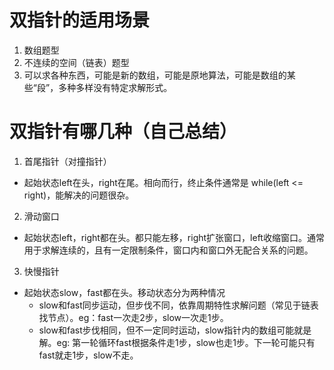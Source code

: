 # 双指针的适用场景
1. 数组题型
2. 不连续的空间（链表）题型
3. 可以求各种东西，可能是新的数组，可能是原地算法，可能是数组的某些“段”，多种多样没有特定求解形式。

# 双指针有哪几种（自己总结）
1. 首尾指针（对撞指针）
  - 起始状态left在头，right在尾。相向而行，终止条件通常是 while(left <= right)，能解决的问题很杂。
2. 滑动窗口
  - 起始状态left，right都在头。都只能左移，right扩张窗口，left收缩窗口。通常用于求解连续的，且有一定限制条件，窗口内和窗口外无配合关系的问题。
3. 快慢指针
  - 起始状态slow，fast都在头。移动状态分为两种情况
    - slow和fast同步运动，但步伐不同，依靠周期特性求解问题（常见于链表找节点）。eg：fast一次走2步，slow一次走1步。
    - slow和fast步伐相同，但不一定同时运动，slow指针内的数组可能就是解。eg: 第一轮循环fast根据条件走1步，slow也走1步。下一轮可能只有fast就走1步，slow不走。